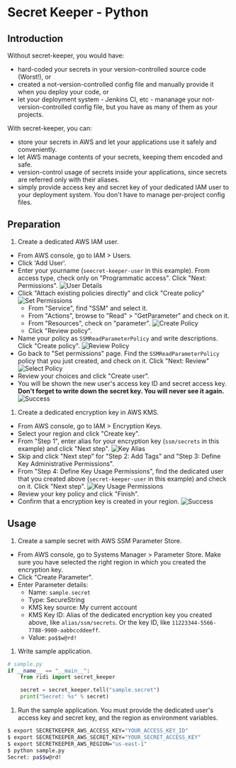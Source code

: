 # Secret Keeper - Python

## Introduction
Without secret-keeper, you would have:
- hard-coded your secrets in your version-controlled source code (Worst!), or
- created a not-version-controlled config file and manually provide it when you deploy your code, or
- let your deployment system - Jenkins CI, etc - mananage your not-version-controlled config file, but you have as many of them as your projects.

With secret-keeper, you can:
- store your secrets in AWS and let your applications use it safely and conveniently.
- let AWS manage contents of your secrets, keeping them encoded and safe.
- version-control usage of secrets inside your applications, since secrets are referred only with their aliases.
- simply provide access key and secret key of your dedicated IAM user to your deployment system. You don't have to manage per-project config files.


## Preparation
1. Create a dedicated AWS IAM user.
  - From AWS console, go to IAM > Users.
  - Click 'Add User'.
  - Enter your yourname (`seecret-keeper-user` in this example). From access type, check only on "Programmatic access". Click "Next: Permissions".
  ![User Details](images/AddUser-01-user-details.png)
  - Click "Attach existing policies directly" and click "Create policy"
  ![Set Permissions](images/AddUser-02-set-permissions.png)
    - From "Service", find "SSM" and select it.
    - From "Actions", browse to "Read" > "GetParameter" and check on it.
    - From "Resources", check on "parameter".
    ![Create Policy](images/AddUser-03-create-policy.png)
    - Click "Review policy".
  - Name your policy as `SSMReadParameterPolicy` and write descriptions. Click "Create policy".
  ![Review Policy](images/AddUser-04-review-policy.png)
  - Go back to "Set permissions" page. Find the `SSMReadParameterPolicy` policy that you just created, and check on it. Click "Next: Review"
  ![Select Policy](images/AddUser-05-select-policy.png)
  - Review your choices and click "Create user".
  - You will be shown the new user's access key ID and secret access key. **Don't forget to write down the secret key. You will never see it again.**
  ![Success](images/AddUser-06-success.png)
1. Create a dedicated encryption key in AWS KMS.
  - From AWS console, go to IAM > Encryption Keys.
  - Select your region and click "Create key".
  - From "Step 1", enter alias for your encryption key (`ssm/secrets` in this example) and click "Next step".
  ![Key Alias](images/CreateKey-01-alias.png)
  - Skip and click "Next step" for "Step 2: Add Tags" and "Step 3: Define Key Administrative Permissions".
  - From "Step 4: Define Key Usage Permissions", find the dedicated user that you created above (`secret-keeper-user` in this example) and check on it. Click "Next step".
  ![Key Usage Permissions](images/CreateKey-02-usage-permissions.png)
  - Review your key policy and click "Finish".
  - Confirm that a encryption key is created in your region.
  ![Success](images/CreateKey-03-success.png)

## Usage
1. Create a sample secret with AWS SSM Parameter Store.
  - From AWS console, go to Systems Manager > Parameter Store. Make sure you have selected the right region in which you created the encryption key.
  - Click "Create Parameter".
  - Enter Parameter details:
    - Name: `sample.secret`
    - Type: SecureString
    - KMS key source: My current account
    - KMS Key ID: Alias of the dedicated encryption key you created above, like `alias/ssm/secrets`. Or the key ID, like `11223344-5566-7788-9900-aabbccddeeff`.
    - Value: `pa$$w@rd!`
1. Write sample application.
```Python
# sample.py
if __name__ == "__main__":
    from ridi import secret_keeper

    secret = secret_keeper.tell("sample.secret")
    print("Secret: %s" % secret)
```

1. Run the sample application. You must provide the dedicated user's access key and secret key, and the region as environment variables.
```bash
$ export SECRETKEEPER_AWS_ACCESS_KEY="YOUR_ACCESS_KEY_ID"
$ export SECRETKEEPER_AWS_SECRET_KEY="YOUR_SECRET_ACCESS_KEY"
$ export SECRETKEEPER_AWS_REGION="us-east-1"
$ python sample.py
Secret: pa$$w@rd!
```
